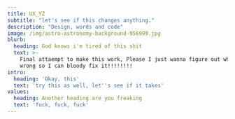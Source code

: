 ```yaml
---
title: UX_YZ
subtitle: "let's see if this changes anything."
description: "Design, words and code"
image: /img/astro-astronomy-background-956999.jpg
blurb:
  heading: God knows i'm tired of this shit
  text: >-
    Final attaempt to make this work, Please I just wanna figure out what's
    wrong so I can bloody fix it!!!!!!!!
intro:
  heading: 'Okay, this'
  text: 'try this as well, let''s see if it takes'
values:
  heading: Another heading are you freaking
  text: 'fuck, fuck, fuck'
---
```

